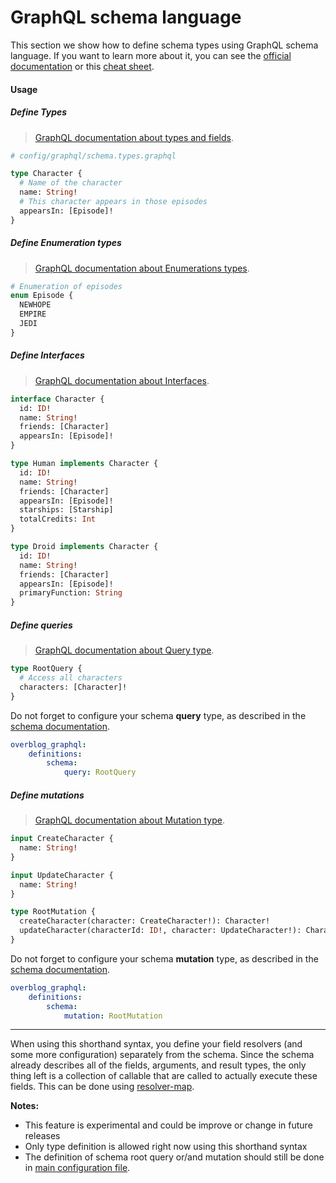 GraphQL schema language
=======================

This section we show how to define schema types using GraphQL schema language.
If you want to learn more about it, you can see
the [official documentation](http://graphql.org/learn/schema/)
or this [cheat sheet](https://github.com/sogko/graphql-shorthand-notation-cheat-sheet).

#### Usage

##### Define Types

> [GraphQL documentation about types and fields](https://graphql.github.io/learn/schema/#object-types-and-fields).


```graphql
# config/graphql/schema.types.graphql

type Character {
  # Name of the character
  name: String! 
  # This character appears in those episodes
  appearsIn: [Episode]!
}
```

##### Define Enumeration types

> [GraphQL documentation about Enumerations types](https://graphql.github.io/learn/schema/#enumeration-types).

```graphql
# Enumeration of episodes
enum Episode {
  NEWHOPE
  EMPIRE
  JEDI
}
```

##### Define Interfaces

> [GraphQL documentation about Interfaces](https://graphql.github.io/learn/schema/#interfaces).

```graphql
interface Character {
  id: ID!
  name: String!
  friends: [Character]
  appearsIn: [Episode]!
}
```

```graphql
type Human implements Character {
  id: ID!
  name: String!
  friends: [Character]
  appearsIn: [Episode]!
  starships: [Starship]
  totalCredits: Int
}

type Droid implements Character {
  id: ID!
  name: String!
  friends: [Character]
  appearsIn: [Episode]!
  primaryFunction: String
}
```

##### Define queries

> [GraphQL documentation about Query type](https://graphql.github.io/learn/schema/#the-query-and-mutation-types).
 
```graphql
type RootQuery {
  # Access all characters
  characters: [Character]!
}
```

Do not forget to configure your schema **query** type, as described in the [schema documentation](https://github.com/overblog/GraphQLBundle/blob/master/Resources/doc/definitions/schema.md).

```yml
overblog_graphql:
    definitions:
        schema:
            query: RootQuery
```

##### Define mutations

> [GraphQL documentation about Mutation type](https://graphql.github.io/learn/schema/#the-query-and-mutation-types).

```graphql
input CreateCharacter {
  name: String!
}

input UpdateCharacter {
  name: String!
}

type RootMutation {
  createCharacter(character: CreateCharacter!): Character!
  updateCharacter(characterId: ID!, character: UpdateCharacter!): Character!
}
```

Do not forget to configure your schema **mutation** type, as described in the [schema documentation](https://github.com/overblog/GraphQLBundle/blob/master/Resources/doc/definitions/schema.md).

```yml
overblog_graphql:
    definitions:
        schema:
            mutation: RootMutation
```

---

When using this shorthand syntax, you define your field resolvers (and some more configuration) separately
from the schema. Since the schema already describes all of the fields, arguments, and result types, the only
thing left is a collection of callable that are called to actually execute these fields.
This can be done using [resolver-map](resolver-map.md).

**Notes:**
- This feature is experimental and could be improve or change in future releases
- Only type definition is allowed right now using this shorthand syntax
- The definition of schema root query or/and mutation should still be done in
[main configuration file](schema.md).
